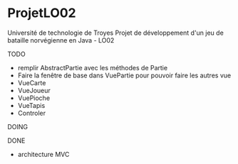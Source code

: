 ProjetLO02
==========

Université de technologie de Troyes
Projet de développement d'un jeu de bataille norvégienne en Java - LO02 

TODO 
- remplir AbstractPartie avec les méthodes de Partie
- Faire la fenêtre de base dans VuePartie pour pouvoir faire les autres vue
- VueCarte
- VueJoueur
- VuePioche
- VueTapis
- Controler

DOING 

 
DONE 
- architecture MVC 
 
